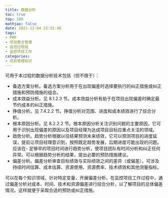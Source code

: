 ```yaml
---
title: 数据分析
toc: true
top: 100
mathjax: false
date: 2021-12-04 22:31:46
tags:
- PMP
- 项目整合管理
- 监控过程组
- 监控项目工作
categories:
- 项目管理知识
---
```

可用于本过程的数据分析技术包括（但不限于）：

- 备选方案分析。备选方案分析用于在出现偏差时选择要执行的纠正措施或纠正措施和预防措施的组合。
- 成本效益分析。见 8.1.2.3 节。成本效益分析有助于在项目出现偏差时确定最节约成本的纠正措施。
- 挣值分析。见 7.4.2.2 节。挣值分析对范围、进度和成本绩效进行了综合分析。
- 根本原因分析。见 8.2.2.2 节。根本原因分析关注识别问题的主要原因，它可用于识别出现偏差的原因以及项目经理为达成项目目标应重点关注的领域。
- 趋势分析。趋势分析根据以往结果预测未来绩效，它可以预测项目的进度延误，提前让项目经理意识到，按照既定趋势发展，后期进度可能出现的问题。应该在- 足够早的项目时间进行趋势分析，使项目团队有时间分析和纠正任何异常。可以根据趋势分析的结果，提出必要的预防措施建议。
- 偏差分析。偏差分析审查目标绩效与实际绩效之间的差异（或偏差），可涉及持续时间估算、成本估算、资源使用、资源费率、技术绩效和其他测量指标。  

可以在每个知识领域，针对特定变量，开展偏差分析。在监控项目工作过程中，通过偏差分析对成本、时间、技术和资源偏差进行综合分析，以了解项目的总体偏差情况。这样就便于采取合适的预防或纠正措施。
